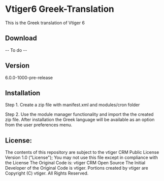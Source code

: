 Vtiger6 Greek-Translation
=========================

This is the Greek translation of Vtiger 6

Download
---------

-- To do --

Version
--------
6.0.0-1000-pre-release


Installation
------------

Step 1.
Create a zip file with manifest.xml and modules/cron folder

Step 2.
Use the module manager functionality and import the the created zip file.
After installation the Greek language will be available as an option from the user preferences menu.

License:
--------
The contents of this repository are subject to the vtiger CRM Public License Version 1.0 ("License"); 
You may not use this file except in compliance with the License
The Original Code is:  vtiger CRM Open Source
The Initial Developer of the Original Code is vtiger.
Portions created by vtiger are Copyright (C) vtiger.
All Rights Reserved.
